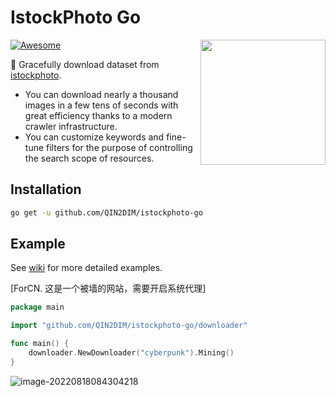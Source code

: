 # IstockPhoto Go

<img align="right" width="200px" src="https://user-images.githubusercontent.com/62018067/168443374-8343a72a-dc70-41b3-85ed-4776b3595bd3.png">

[![Awesome](https://cdn.rawgit.com/sindresorhus/awesome/d7305f38d29fed78fa85652e3a63e154dd8e8829/media/badge.svg)](https://github.com/sindresorhus/awesome)

📸 Gracefully download dataset from [istockphoto](https://www.istockphoto.com/). 

- You can download nearly a thousand images in a few tens of seconds with great efficiency thanks to a modern crawler infrastructure.
- You can customize keywords and fine-tune filters for the purpose of controlling the search scope of resources.

## Installation

```bash
go get -u github.com/QIN2DIM/istockphoto-go
```

## Example

See [wiki](https://github.com/QIN2DIM/istockphoto-go/wiki) for more detailed examples. 

[ForCN. 这是一个被墙的网站，需要开启系统代理]

```go
package main

import "github.com/QIN2DIM/istockphoto-go/downloader"

func main() {
	downloader.NewDownloader("cyberpunk").Mining()
}
```

![image-20220818084304218](https://user-images.githubusercontent.com/62018067/185268084-23e4db6a-7162-4297-ba41-bb401a1e9ec6.png)
